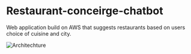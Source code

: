 # Restaurant-conceirge-chatbot 
Web application build on AWS that suggests restaurants based on users choice of cuisine and city.

![Architechture](https://user-images.githubusercontent.com/91554446/156685414-6cfa19a6-fc66-47a3-bd71-6b9607871d8f.jpg)
